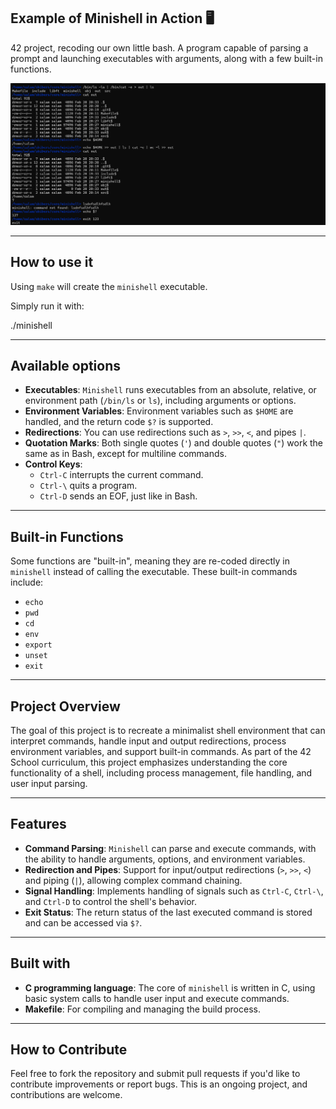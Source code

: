 ## Example of Minishell in Action 🖥️

42 project, recoding our own little bash. A program capable of parsing a prompt and launching executables with arguments, along with a few built-in functions.

![Minishell Screenshot](screenshot.png)

---

## How to use it

Using `make` will create the `minishell` executable.

Simply run it with:

./minishell

---

## Available options

- **Executables**: `Minishell` runs executables from an absolute, relative, or environment path (`/bin/ls` or `ls`), including arguments or options. 
- **Environment Variables**: Environment variables such as `$HOME` are handled, and the return code `$?` is supported. 
- **Redirections**: You can use redirections such as `>`, `>>`, `<`, and pipes `|`.
- **Quotation Marks**: Both single quotes (`'`) and double quotes (`"`) work the same as in Bash, except for multiline commands.
- **Control Keys**: 
  - `Ctrl-C` interrupts the current command.
  - `Ctrl-\` quits a program.
  - `Ctrl-D` sends an EOF, just like in Bash.

---

## Built-in Functions

Some functions are "built-in", meaning they are re-coded directly in `minishell` instead of calling the executable. These built-in commands include:

- `echo`
- `pwd`
- `cd`
- `env`
- `export`
- `unset`
- `exit`

---

## Project Overview

The goal of this project is to recreate a minimalist shell environment that can interpret commands, handle input and output redirections, process environment variables, and support built-in commands. As part of the 42 School curriculum, this project emphasizes understanding the core functionality of a shell, including process management, file handling, and user input parsing.

---

## Features

- **Command Parsing**: `Minishell` can parse and execute commands, with the ability to handle arguments, options, and environment variables.
- **Redirection and Pipes**: Support for input/output redirections (`>`, `>>`, `<`) and piping (`|`), allowing complex command chaining.
- **Signal Handling**: Implements handling of signals such as `Ctrl-C`, `Ctrl-\`, and `Ctrl-D` to control the shell's behavior.
- **Exit Status**: The return status of the last executed command is stored and can be accessed via `$?`.

---

## Built with

- **C programming language**: The core of `minishell` is written in C, using basic system calls to handle user input and execute commands.
- **Makefile**: For compiling and managing the build process.

---

## How to Contribute

Feel free to fork the repository and submit pull requests if you'd like to contribute improvements or report bugs. This is an ongoing project, and contributions are welcome.

